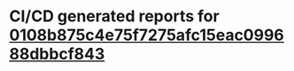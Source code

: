 # CI/CD generated reports for [0108b875c4e75f7275afc15eac099688dbbcf843](https://github.com/hydephp/develop/commit/0108b875c4e75f7275afc15eac099688dbbcf843)
